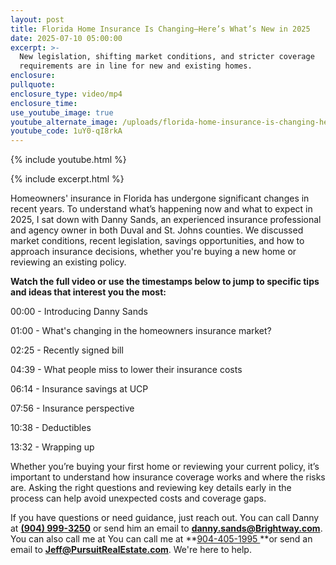 ```yaml
---
layout: post
title: Florida Home Insurance Is Changing—Here’s What’s New in 2025
date: 2025-07-10 05:00:00
excerpt: >-
  New legislation, shifting market conditions, and stricter coverage
  requirements are in line for new and existing homes.
enclosure:
pullquote:
enclosure_type: video/mp4
enclosure_time:
use_youtube_image: true
youtube_alternate_image: /uploads/florida-home-insurance-is-changing-here-s-what-s-new-in-2025-2.jpg
youtube_code: 1uY0-qI8rkA
---
```

{% include youtube.html %}

{% include excerpt.html %}

Homeowners' insurance in Florida has undergone significant changes in recent years. To understand what’s happening now and what to expect in 2025, I sat down with Danny Sands, an experienced insurance professional and agency owner in both Duval and St. Johns counties. We discussed market conditions, recent legislation, savings opportunities, and how to approach insurance decisions, whether you're buying a new home or reviewing an existing policy.

**Watch the full video or use the timestamps below to jump to specific tips and ideas that interest you the most:**

00:00 - Introducing Danny Sands

01:00 - What's changing in the homeowners insurance market?

02:25 - Recently signed bill

04:39 - What people miss to lower their insurance costs

06:14 - Insurance savings at UCP

07:56 - Insurance perspective

10:38 - Deductibles

13:32 - Wrapping up

Whether you’re buying your first home or reviewing your current policy, it’s important to understand how insurance coverage works and where the risks are. Asking the right questions and reviewing key details early in the process can help avoid unexpected costs and coverage gaps.

If you have questions or need guidance, just reach out. You can call Danny at **<u>(904) 999-3250</u>** or send him an email to [**danny.sands@Brightway.com**](mailto:danny.sands@Brightway.com). You can also call me at You can call me at **<u>904-405-1995 </u>**or send an email to [**Jeff@PursuitRealEstate.com**](mailto:Jeff@PursuitRealEstate.com). We're here to help.